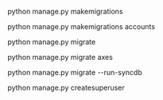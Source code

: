 python manage.py makemigrations

python manage.py makemigrations accounts

python manage.py migrate

python manage.py migrate axes

python manage.py migrate --run-syncdb

python manage.py createsuperuser

